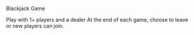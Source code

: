Blackjack Game

Play with 1+ players and a dealer
At the end of each game, choose to leave or new players can join.

